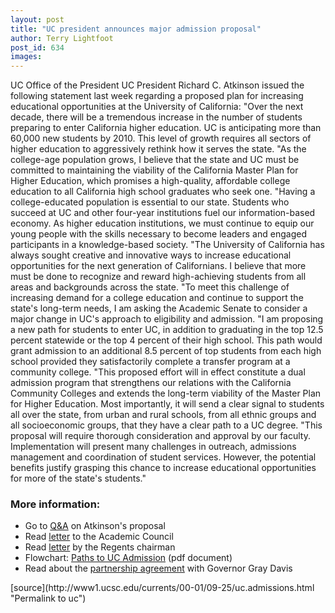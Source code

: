 ```yaml
---
layout: post
title: "UC president announces major admission proposal"
author: Terry Lightfoot
post_id: 634
images:
---
```


<p>
  UC Office of the President UC President Richard C. Atkinson issued the following statement last week regarding a proposed plan for increasing educational opportunities at the University of California: "Over the next decade, there will be a tremendous increase in the number of students preparing to enter California higher education. UC is anticipating more than 60,000 new students by 2010. This level of growth requires all sectors of higher education to aggressively rethink how it serves the state. "As the college-age population grows, I believe that the state and UC must be committed to maintaining the viability of the California Master Plan for Higher Education, which promises a high-quality, affordable college education to all California high school graduates who seek one. "Having a college-educated population is essential to our state. Students who succeed at UC and other four-year institutions fuel our information-based economy. As higher education institutions, we must continue to equip our young people with the skills necessary to become leaders and engaged participants in a knowledge-based society. "The University of California has always sought creative and innovative ways to increase educational opportunities for the next generation of Californians. I believe that more must be done to recognize and reward high-achieving students from all areas and backgrounds across the state. "To meet this challenge of increasing demand for a college education and continue to support the state's long-term needs, I am asking the Academic Senate to consider a major change in UC's approach to eligibility and admission. "I am proposing a new path for students to enter UC, in addition to graduating in the top 12.5 percent statewide or the top 4 percent of their high school. This path would grant admission to an additional 8.5 percent of top students from each high school provided they satisfactorily complete a transfer program at a community college. "This proposed effort will in effect constitute a dual admission program that strengthens our relations with the California Community Colleges and extends the long-term viability of the Master Plan for Higher Education. Most importantly, it will send a clear signal to students all over the state, from urban and rural schools, from all ethnic groups and all socioeconomic groups, that they have a clear path to a UC degree. "This proposal will require thorough consideration and approval by our faculty. Implementation will present many challenges in outreach, admissions management and coordination of student services. However, the potential benefits justify grasping this chance to increase educational opportunities for more of the state's students."
</p>
<h3>
  More information:
</h3>
<ul>
  <li>Go to <a href="http://www.ucop.edu/ucophome/commserv/questions092100.htm">Q&amp;A</a> on Atkinson's proposal
  </li>
  <li>Read <a href="http://www.ucop.edu/ucophome/commserv/letter092100.htm">letter</a> to the Academic Council
  </li>
  <li>Read <a href="http://www.ucop.edu/ucophome/commserv/johnson092100.htm">letter</a> by the Regents chairman
  </li>
  <li>Flowchart: <a href="http://www.ucop.edu/ucophome/commserv/PATHS_TO_UC_ADMISSIONS.pdf">Paths to UC Admission</a> (pdf document)
  </li>
  <li>Read about the <a href="http://www.ucop.edu/ucophome/commserv/partnership092100.htm">partnership agreement</a> with Governor Gray Davis
  </li>
</ul>
[source](http://www1.ucsc.edu/currents/00-01/09-25/uc.admissions.html "Permalink to uc")
